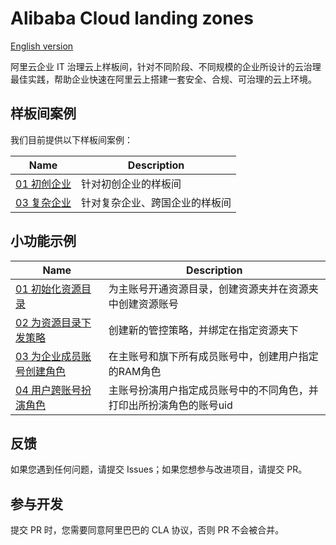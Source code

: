# Alibaba Cloud landing zones

[English version](./README_en.md)

阿里云企业 IT 治理云上样板间，针对不同阶段、不同规模的企业所设计的云治理最佳实践，帮助企业快速在阿里云上搭建一套安全、合规、可治理的云上环境。

## 样板间案例

我们目前提供以下样板间案例：

| **Name** | **Description** |
| ---- | ------------|
| [01 初创企业](./example/01-startup) | 针对初创企业的样板间 |
| [03 复杂企业](./example/03-complex-enterprise) | 针对复杂企业、跨国企业的样板间 |

## 小功能示例

| Name                                                         | Description                                                  |
| ------------------------------------------------------------ | ------------------------------------------------------------ |
| [01 初始化资源目录](./solution/IAM/01-terraform-init-resource-directory) | 为主账号开通资源目录，创建资源夹并在资源夹中创建资源账号     |
| [02 为资源目录下发策略](./solution/IAM/02-terraform-control-policy) | 创建新的管控策略，并绑定在指定资源夹下                       |
| [03 为企业成员账号创建角色](./solution/IAM/03-terraform-auto-create-role) | 在主账号和旗下所有成员账号中，创建用户指定的RAM角色          |
| [04 用户跨账号扮演角色](./solution/IAM/04-terraform-multi-roles) | 主账号扮演用户指定成员账号中的不同角色，并打印出所扮演角色的账号uid |

## 反馈

如果您遇到任何问题，请提交 Issues；如果您想参与改进项目，请提交 PR。

## 参与开发

提交 PR 时，您需要同意阿里巴巴的 CLA 协议，否则 PR 不会被合并。